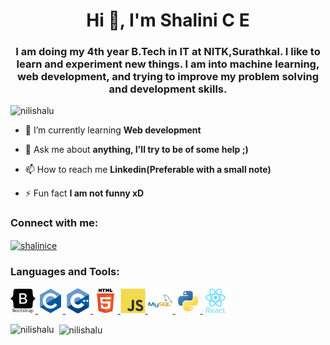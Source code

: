 <h1 align="center">
  Hi 👋, I'm Shalini C E
</h1>

<h3 align="center">
  I am doing my 4th year B.Tech in IT at NITK,Surathkal. I like to learn and experiment new things. I am into machine learning, web development, and trying to improve my problem solving and development skills.
</h3>

<p align="left"> 
  <img src="https://komarev.com/ghpvc/?username=nilishalu&label=Profile%20views&color=brightgreen&style=flat" alt="nilishalu" />
</p>

- 🌱 I’m currently learning **Web development**

- 💬 Ask me about **anything, I'll try to be of some help ;)**

- 📫 How to reach me **Linkedin(Preferable with a small note)**

- ⚡ Fun fact **I am not funny xD**

<h3 align="left">
  Connect with me:
</h3>

<p align="left">
<a href="https://linkedin.com/in/Shalini C E" target="blank">
  <img align="center" src="https://raw.githubusercontent.com/rahuldkjain/github-profile-readme-generator/master/src/images/icons/Social/linked-in-alt.svg" alt="shalinice" height="30" width="40" />
  </a>
</p>

<h3 align="left">Languages and Tools:</h3>
<p align="left"> 
  <a href="https://getbootstrap.com" target="_blank" rel="noreferrer"> 
    <img src="https://raw.githubusercontent.com/devicons/devicon/master/icons/bootstrap/bootstrap-plain-wordmark.svg" 
         alt="bootstrap" width="40" height="40"/>
  </a>
  <a href="https://www.cprogramming.com/" target="_blank" rel="noreferrer"> 
    <img src="https://raw.githubusercontent.com/devicons/devicon/master/icons/c/c-original.svg"
         alt="c" width="40" height="40"/>
  </a>
  <a href="https://www.w3schools.com/cpp/" target="_blank" rel="noreferrer">
    <img src="https://raw.githubusercontent.com/devicons/devicon/master/icons/cplusplus/cplusplus-original.svg" 
         alt="cplusplus" width="40" height="40"/> </a>
  <a href="https://www.w3.org/html/" target="_blank" rel="noreferrer">
    <img src="https://raw.githubusercontent.com/devicons/devicon/master/icons/html5/html5-original-wordmark.svg" 
         alt="html5" width="40" height="40"/>
  </a>
  <a href="https://developer.mozilla.org/en-US/docs/Web/JavaScript" target="_blank" rel="noreferrer"> 
    <img src="https://raw.githubusercontent.com/devicons/devicon/master/icons/javascript/javascript-original.svg" 
         alt="javascript" width="40" height="40"/> 
  </a> 
  <a href="https://www.mysql.com/" target="_blank" rel="noreferrer">
    <img src="https://raw.githubusercontent.com/devicons/devicon/master/icons/mysql/mysql-original-wordmark.svg" 
         alt="mysql" width="40" height="40"/> 
  </a>
  <a href="https://www.python.org" target="_blank" rel="noreferrer"> 
    <img src="https://raw.githubusercontent.com/devicons/devicon/master/icons/python/python-original.svg"
         alt="python" width="40" height="40"/>
  </a>
  <a href="https://reactjs.org/" target="_blank" rel="noreferrer">
    <img src="https://raw.githubusercontent.com/devicons/devicon/master/icons/react/react-original-wordmark.svg" 
         alt="react" width="40" height="40"/>
  </a>
</p>

<p>
  <img align="left" 
        src="https://github-readme-stats.vercel.app/api/top-langs?username=nilishalu&show_icons=true&locale=en&layout=compact" 
        alt="nilishalu" />
</p>

<p>&nbsp;
  <img align="center" 
       src="https://github-readme-stats.vercel.app/api?username=nilishalu&show_icons=true&locale=en"
       alt="nilishalu" />
</p>

